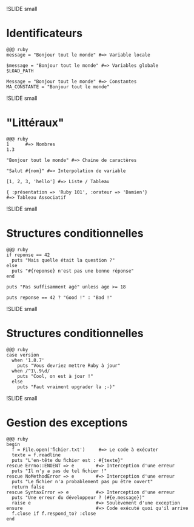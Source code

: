 !SLIDE small
# Identificateurs

    @@@ ruby
    message = "Bonjour tout le monde" #=> Variable locale
    
    $message = "Bonjour tout le monde" #=> Variables globale
    $LOAD_PATH
    
    Message = "Bonjour tout le monde" #=> Constantes
    MA_CONSTANTE = "Bonjour tout le monde"

!SLIDE small
# "Littéraux"

    @@@ ruby
    1      #=> Nombres
    1.3
    
    "Bonjour tout le monde" #=> Chaine de caractères
    
    "Salut #{nom}" #=> Interpolation de variable
    
    [1, 2, 3, 'hello'] #=> Liste / Tableau
    
    { :présentation => 'Ruby 101', :orateur => 'Damien'}
    #=> Tableau Associatif

!SLIDE small
# Structures conditionnelles

    @@@ ruby
    if reponse == 42
      puts "Mais quelle était la question ?"
    else
      puts "#{reponse} n'est pas une bonne réponse"
    end
    
    puts "Pas suffisamment agé" unless age >= 18
    
    puts reponse == 42 ? "Good !" : "Bad !"

!SLIDE small
# Structures conditionnelles

    @@@ ruby
    case version
      when '1.8.7'
        puts "Vous devriez mettre Ruby à jour"
      when /^1\.9\d/
        puts "Cool, on est à jour !"
      else
        puts "Faut vraiment upgrader la ;-)"

!SLIDE small
# Gestion des exceptions

    @@@ ruby
    begin
      f = File.open('ﬁchier.txt')     #=> Le code à exécuter
      texte = f.readline
      puts "L'en-tête du ﬁchier est : #{texte}"
    rescue Errno::ENOENT => e        #=> Interception d'une erreur
      puts "Il n'y a pas de tel ﬁchier !"
    rescue NoMethodError => e        #=> Interception d'une erreur
      puts "Le ﬁchier n'a probablement pas pu être ouvert"
      return false
    rescue SyntaxError => e          #=> Interception d'une erreur
      puts "Une erreur du développeur ? (#{e.message})"
      raise e                        #=> Soulèvement d'une exception
    ensure                           #=> Code exécuté quoi qu'il arrive
      f.close if f.respond_to? :close
    end